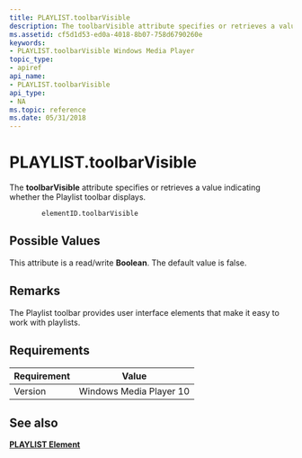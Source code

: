 ```yaml
---
title: PLAYLIST.toolbarVisible
description: The toolbarVisible attribute specifies or retrieves a value indicating whether the Playlist toolbar displays.
ms.assetid: cf5d1d53-ed0a-4018-8b07-758d6790260e
keywords:
- PLAYLIST.toolbarVisible Windows Media Player
topic_type:
- apiref
api_name:
- PLAYLIST.toolbarVisible
api_type:
- NA
ms.topic: reference
ms.date: 05/31/2018
---
```


# PLAYLIST.toolbarVisible

The **toolbarVisible** attribute specifies or retrieves a value indicating whether the Playlist toolbar displays.

``` syntax
        elementID.toolbarVisible
```

## Possible Values

This attribute is a read/write **Boolean**. The default value is false.

## Remarks

The Playlist toolbar provides user interface elements that make it easy to work with playlists.

## Requirements



| Requirement | Value |
|--------------------|------------------------------------|
| Version<br/> | Windows Media Player 10<br/> |



## See also

<dl> <dt>

[**PLAYLIST Element**](playlist-element.md)
</dt> </dl>

 

 





